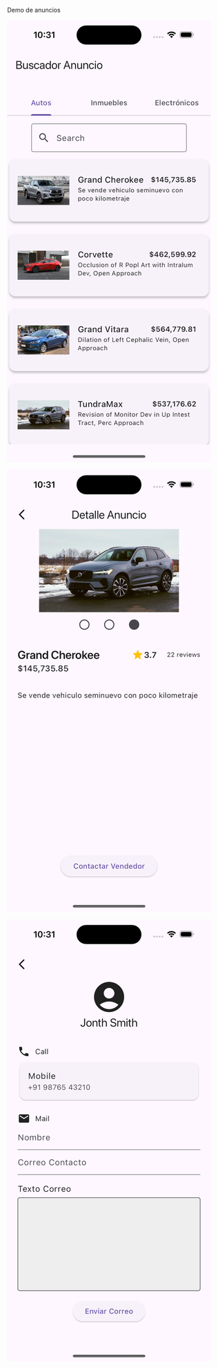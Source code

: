 Demo de anuncios

![alt text](https://github.com/kevinromix/Anuncios/blob/main/screen1.png)

![alt text](https://github.com/kevinromix/Anuncios/blob/main/screen2.png)

![alt text](https://github.com/kevinromix/Anuncios/blob/main/screen3.png)